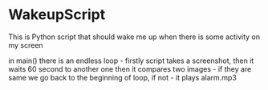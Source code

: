 # WakeupScript
This is Python script that should wake me up when there is some activity on my screen

in main() there is an endless loop - firstly script takes a screenshot, then it waits 60 second to another one
then it compares two images - if they are same we go back to the beginning of loop, if not - it plays alarm.mp3
